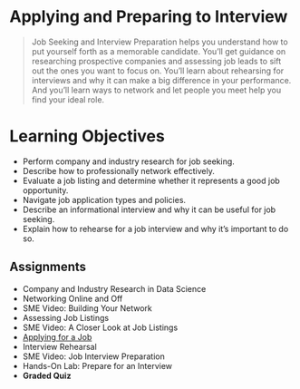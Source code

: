 # Applying and Preparing to Interview
> Job Seeking and Interview Preparation helps you understand how to put yourself forth as a memorable candidate. You’ll get guidance on researching prospective companies and assessing job leads to sift out the ones you want to focus on. You’ll learn about rehearsing for interviews and why it can make a big difference in your performance. And you’ll learn ways to network and let people you meet help you find your ideal role.
# Learning Objectives
- Perform company and industry research for job seeking.
- Describe how to professionally network effectively.
- Evaluate a job listing and determine whether it represents a good job opportunity.
- Navigate job application types and policies.
- Describe an informational interview and why it can be useful for job seeking.
- Explain how to rehearse for a job interview and why it’s important to do so.
## Assignments
- Company and Industry Research in Data Science
- Networking Online and Off
- SME Video: Building Your Network
- Assessing Job Listings
- SME Video: A Closer Look at Job Listings
- [Applying for a Job](https://github.com/KailaniBailey/IBM-Data-Science-Professional-Certificate/blob/main/12.%20Data%20Scientist%20Career%20Guide%20and%20Interview%20Preparation/Week%202%3A%20Applying%20and%20Preparing%20to%20Interview/Applying-for-a-Job.pdf)
- Interview Rehearsal
- SME Video: Job Interview Preparation
- Hands-On Lab: Prepare for an Interview
- **Graded Quiz**

